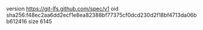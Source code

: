 version https://git-lfs.github.com/spec/v1
oid sha256:f48ec2aa6dd2ecf1e8ea82388bf77375cf0dcd230d2f18bf4713da06bb612416
size 6145
